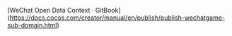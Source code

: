 [WeChat Open Data Context · GitBook] (https://docs.cocos.com/creator/manual/en/publish/publish-wechatgame-sub-domain.html)

